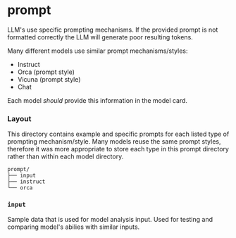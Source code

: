 # prompt

LLM's use specific prompting mechanisms.
If the provided prompt is not formatted correctly the LLM will generate poor resulting tokens.

Many different models use similar prompt mechanisms/styles:

- Instruct  
- Orca (prompt style)
- Vicuna (prompt style)
- Chat

Each model *should* provide this information in the model card.

### Layout

This directory contains example and specific prompts for each listed type of prompting mechanism/style.  Many models reuse the same prompt styles, therefore it was more appropriate to store each type in this prompt directory rather than within each model directory.

```
prompt/
├── input
├── instruct
└── orca
```

### `input`

Sample data that is used for model analysis input.
Used for testing and comparing model's abilies with similar inputs.
